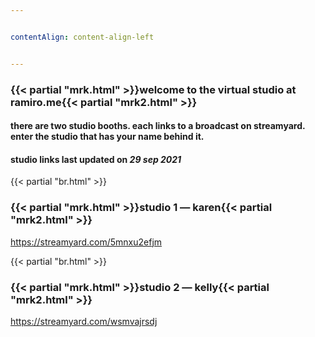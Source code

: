 ```yaml
---


contentAlign: content-align-left


---
```

### {{< partial "mrk.html" >}}welcome to the virtual studio at ramiro.me{{< partial "mrk2.html" >}}
#### there are two studio booths. each links to a broadcast on streamyard. enter the studio that has your name behind it.
#### studio links last updated on *29 sep 2021*

{{< partial "br.html" >}}
### {{< partial "mrk.html" >}}studio 1 — karen{{< partial "mrk2.html" >}}
https://streamyard.com/5mnxu2efjm

{{< partial "br.html" >}}
### {{< partial "mrk.html" >}}studio 2 — kelly{{< partial "mrk2.html" >}}
https://streamyard.com/wsmvajrsdj
